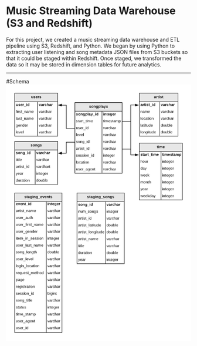 # Music Streaming Data Warehouse (S3 and Redshift)

For this project, we created a music streaming data warehouse and ETL pipeline using S3, Redshift, and Python. We began by using Python to extracting user listening and song metadata JSON files from S3 buckets so that it could be staged within Redshift. Once staged, we transformed the data so it may be stored in dimension tables for future analytics.

--------------------------------------------

#Schema
![Redshift Schema](https://github.com/coltcarson/music-stream-data-warehouse-aws/blob/master/Udacity%20DE%20Project%20%233-2.png)
